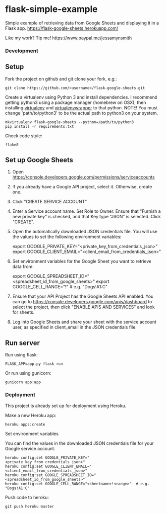 # flask-simple-example

Simple example of retrieving data from Google Sheets and displaying it in a Flask app.
https://flask-google-sheets.herokuapp.com/

Like my work? Tip me! https://www.paypal.me/jessamynsmith


### Development

## Setup

Fork the project on github and git clone your fork, e.g.:

    git clone https://github.com/<username>/flask-google-sheets.git

Create a virtualenv using Python 3 and install dependencies. I recommend getting python3 using a package manager (homebrew on OSX), then installing [virtualenv](https://virtualenv.pypa.io/en/latest/installation.html) and [virtualenvwrapper](https://virtualenvwrapper.readthedocs.org/en/latest/install.html#basic-installation) to that python. NOTE! You must change 'path/to/python3'
to be the actual path to python3 on your system.

    mkvirtualenv flask-google-sheets --python=/path/to/python3
    pip install -r requirements.txt

Check code style:

    flake8

## Set up Google Sheets

1. Open https://console.developers.google.com/permissions/serviceaccounts

1. If you already have a Google API project, select it. Otherwise, create one.

1. Click "CREATE SERVICE ACCOUNT"

1. Enter a Service account name. Set Role to Owner. Ensure that "Furnish a new private key" is checked, and that Key type "JSON" is selected. Click "CREATE".

1. Open the automatically downloaded JSON credentials file. You will use the values to set the following environment variables:

    export GOOGLE_PRIVATE_KEY="<private_key_from_credentials_json>"
    export GOOGLE_CLIENT_EMAIL="<client_email_from_credentials_json>"

1. Set environment variables for the Google Sheet you want to retrieve data from:

    export GOOGLE_SPREADSHEET_ID="<spreadsheet_id_from_google_sheets>"
    export GOOGLE_CELL_RANGE="<sheetname>!<range>"  # e.g. "Dogs!A1:C"

1. Ensure that your API Project has the Google Sheets API enabled. You can go to https://console.developers.google.com/apis/dashboard to select the project, then click "ENABLE APIS AND SERVICES" and look for sheets.

1. Log into Google Sheets and share your sheet with the service account user, as specified in client_email in the JSON credentials file.

## Run server

Run using flask:

    FLASK_APP=app.py flask run

Or run using gunicorn:

    gunicorn app:app

### Deployment

This project is already set up for deployment using Heroku.

Make a new Heroku app:

    heroku apps:create

Set environment variables

You can find the values in the downloaded JSON credentials file for your Google service account.

    heroku config:set GOOGLE_PRIVATE_KEY="<private_key_from_credentials_json>"
    heroku config:set GOOGLE_CLIENT_EMAIL="<client_email_from_credentials_json>"
    heroku config:set GOOGLE_SPREADSHEET_ID="<spreadsheet_id_from_google_sheets>"
    heroku config:set GOOGLE_CELL_RANGE="<sheetname>!<range>"  # e.g. "Dogs!A1:C"

Push code to heroku:

    git push heroku master
